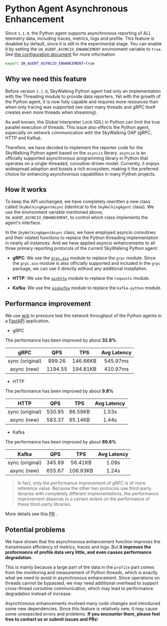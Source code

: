 # Python Agent Asynchronous Enhancement

Since `1.1.0`, the Python agent supports asynchronous reporting of ALL telemetry data, including traces, metrics, logs and profile. This feature is disabled by default, since it is still in the experimental stage. You can enable it by setting the `SW_AGENT_ASYNCIO_ENHANCEMENT` environment variable to `true`. See [the configuration document](../Configuration.md) for more information.

```bash
export SW_AGENT_ASYNCIO_ENHANCEMENT=true
```

## Why we need this feature

Before version `1.1.0`, SkyWalking Python agent had only an implementation with the Threading module to provide data reporters. Yet with the growth of the Python agent, it is now fully capable and requires more resources than when only tracing was supported (we start many threads and gRPC itself creates even more threads when streaming).

As well known, the Global Interpreter Lock (GIL) in Python can limit the true parallel execution of threads. This issue also effects the Python agent, especially on network communication with the SkyWalking OAP (gRPC, HTTP and Kafka).

Therefore, we have decided to implement the reporter code for the SkyWalking Python agent based on the `asyncio` library. `asyncio` is an officially supported asynchronous programming library in Python that operates on a single-threaded, coroutine-driven model. Currently, it enjoys widespread adoption and boasts a rich ecosystem, making it the preferred choice for enhancing asynchronous capabilities in many Python projects.

## How it works

To keep the API unchanged, we have completely rewritten a new class called `SkyWalkingAgentAsync` (identical to the `SkyWalkingAgent` class). We use the environment variable mentioned above, `SW_AGENT_ASYNCIO_ENHANCEMENT`, to control which class implements the agent's interface.

In the `SkyWalkingAgentAsync` class, we have employed asyncio coroutines and their related functions to replace the Python threading implementation in nearly all instances. And we have applied asyncio enhancements to all three primary reporting protocols of the current SkyWalking Python agent:

- **gRPC**: We use the [`grpc.aio`](https://grpc.github.io/grpc/python/grpc_asyncio.html) module to replace the `grpc` module. Since the `grpc.aio` module is also officially supported and included in the `grpc` package, we can use it directly without any additional installation.

- **HTTP**: We use the [`aiohttp`](https://github.com/aio-libs/aiohttp) module to replace the `requests` module.

- **Kafka**: We use the [`aiokafka`](https://github.com/aio-libs/aiokafka) module to replace the `kafka-python` module.

## Performance improvement

We use [wrk](https://github.com/wg/wrk) to pressure test the network throughput of the Python agents in a [FastAPI](https://github.com/tiangolo/fastapi) application.

- gRPC

The performance has been improved by about **32.8%**

|      gRPC       |   QPS   |   TPS    | Avg Latency |
| :-------------: | :-----: | :------: | :---------: |
| sync (original) | 899.26  | 146.66KB |  545.97ms   |
|   async (new)   | 1194.55 | 194.81KB |  410.97ms   |

- HTTP

The performance has been improved by about **9.8%**

|      HTTP       |  QPS   |   TPS   | Avg Latency |
| :-------------: | :----: | :-----: | :---------: |
| sync (original) | 530.95 | 86.59KB |    1.53s    |
|   async (new)   | 583.37 | 95.14KB |    1.44s    |

- Kafka

The performance has been improved by about **89.6%**

|      Kafka      |  QPS   |   TPS    | Avg Latency |
| :-------------: | :----: | :------: | :---------: |
| sync (original) | 345.89 | 56.41KB  |    1.09s    |
|   async (new)   | 655.67 | 106.93KB |    1.24s    |

> In fact, only the performance improvement of gRPC is of more reference value. Because the other two protocols use third-party libraries with completely different implementations, the performance improvement depends to a certain extent on the performance of these third-party libraries.

More details see this [PR](https://github.com/apache/skywalking-python/pull/316) .

## Potential problems

We have shown that the asynchronous enhancement function improves the transmission efficiency of metrics, traces and logs. But **it improves the proformance of profile data very little, and even causes performance degradation**.

This is mainly because a large part of the data in the `profile` part comes from the monitoring and measurement of Python threads, which is exactly what we need to avoid in asynchronous enhancement. Since operations on threads cannot be bypassed, we may need additional overhead to support cross-thread coroutine communication, which may lead to performance degradation instead of increase.

Asynchronous enhancements involved many code changes and introduced some new dependencies. Since this feature is relatively new, it may cause some unexpected errors and problems. **If you encounter them, please feel free to contact us or submit issues and PRs**!
